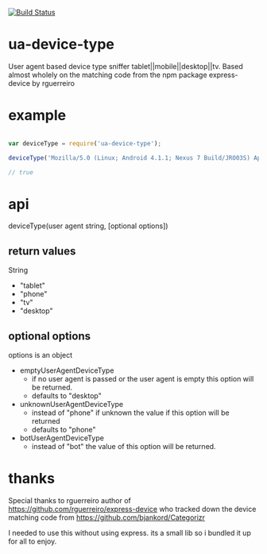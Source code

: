 
[![Build Status](https://secure.travis-ci.org/soldair/node-ua-device-type.png)](http://travis-ci.org/soldair/node-ua-device-type)

ua-device-type
==============

User agent based device type sniffer tablet||mobile||desktop||tv.
Based almost wholely on the matching code from the npm package express-device by rguerreiro

example
=======

```js

var deviceType = require('ua-device-type');

deviceType('Mozilla/5.0 (Linux; Android 4.1.1; Nexus 7 Build/JRO03S) AppleWebKit/535.19 (KHTML, like Gecko) Chrome/18.0.1025.166 Safari/535.19') === "tablet"

// true

```

api
===

deviceType(user agent string, [optional options])

return values
-------------
String

- "tablet"
- "phone"
- "tv"
- "desktop"

optional options
----------------

options is an object

- emptyUserAgentDeviceType
  - if no user agent is passed or the user agent is empty this option will be returned.
  - defaults to "desktop"
- unknownUserAgentDeviceType
  - instead of "phone" if unknown the value if this option will be returned
  - defaults to "phone"
- botUserAgentDeviceType
  - instead of "bot" the value of this option will be returned.


thanks
======

Special thanks to rguerreiro author of https://github.com/rguerreiro/express-device
who tracked down the device matching code from https://github.com/bjankord/Categorizr

I needed to use this without using express. its a small lib so i bundled it up for all to enjoy.

